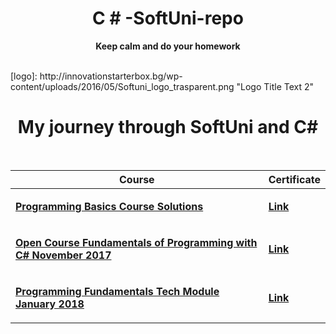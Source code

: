 <!--Making the header in center + pargraf--->
<h1 align="center">C # -SoftUni-repo</h1>
<p align = "center"><strong>Keep calm and do your homework</strong></p>
</br>
[logo]: http://innovationstarterbox.bg/wp-content/uploads/2016/05/Softuni_logo_trasparent.png "Logo Title Text 2"

<!--Adding Content-->
<h1 align="center"> My journey through SoftUni and C#</h1>
</br>


|    Course    |    Certificate                                    | 
|-------------|----------------------------------------------|
|    <p><a href="https://github.com/delian1986/SoftUni-C-Sharp-repo/tree/master/Programming%20Basics"><b>Programming Basics Course Solutions</b></a><p>       |  <p><a href="https://softuni.bg/certificates/details/17732/7cb720b5"><b>Link</b></a></p>   |
|    <p> <a href="https://github.com/delian1986/SoftUni-C-Sharp-repo/tree/master/Fundamentals%20of%20Programming"><b>Open Course Fundamentals of Programming with C# November 2017</b></a></p>     |    <p><a href="https://softuni.bg/certificates/details/51036/2e41fa7c"><b>Link</b></a></p>                     |
|    <p> <a href="https://github.com/delian1986/SoftUni-C-Sharp-repo/tree/master/Programming%20Fundamenals%20January%202018"><b>Programming Fundamentals Tech Module January 2018</b></a></p>    |    <p><a href="https://softuni.bg/Certificates/Details/51835/55e227ab"><b>Link</b></a></p>   | 
